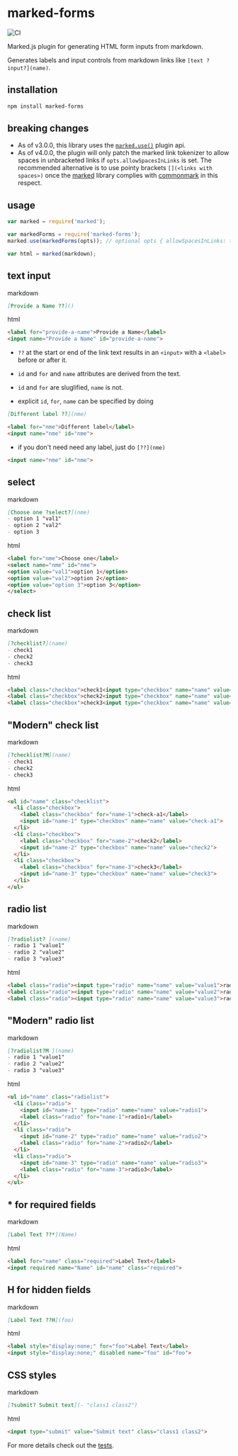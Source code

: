 # marked-forms
![CI](https://github.com/jldec/marked-forms/workflows/CI/badge.svg)

Marked.js plugin for generating HTML form inputs from markdown.

Generates labels and input controls from markdown links like `[text ?input?](name)`.

## installation

```sh
npm install marked-forms
```
## breaking changes
- As of v3.0.0, this library uses the [`marked.use()`](https://marked.js.org/#/USING_PRO.md#use) plugin api.
- As of v4.0.0, the plugin will only patch the marked link tokenizer to allow spaces in unbracketed links if
  `opts.allowSpacesInLinks` is set. The recommended alternative is to use pointy brackets `[](<links with spaces>)`
  once the [marked](https://github.com/markedjs/marked) library complies with [commonmark](https://spec.commonmark.org/0.29/#link-destination) in this respect.

## usage

```javascript
var marked = require('marked');

var markedForms = require('marked-forms');
marked.use(markedForms(opts)); // optional opts { allowSpacesInLinks: true }

var html = marked(markdown);
```

## text input

markdown

```md
[Provide a Name ??]()
```

html

```html
<label for="provide-a-name">Provide a Name</label>
<input name="Provide a Name" id="provide-a-name">
```

- `??` at the start or end of the link text results in an `<input>` with a `<label>` before or after it.

- `id` and `for` and `name` attributes are derived from the text.

- `id` and `for` are sluglified, `name` is not.

- explicit `id`, `for`, `name` can be specified by doing

```md
[Different label ??](nme)
```

```html
<label for="nme">Different label</label>
<input name="nme" id="nme">
```

- if you don't need need any label, just do `[??](nme)`

```html
<input name="nme" id="nme">
```


## select

markdown

```md
[Choose one ?select?](nme)
- option 1 "val1"
- option 2 "val2"
- option 3
```

html

```html
<label for="nme">Choose one</label>
<select name="nme" id="nme">
<option value="val1">option 1</option>
<option value="val2">option 2</option>
<option value="option 3">option 3</option>
</select>
```

## check list

markdown

```md
[?checklist?](name)
- check1
- check2
- check3
```

html

```html
<label class="checkbox">check1<input type="checkbox" name="name" value="check1"></label>
<label class="checkbox">check2<input type="checkbox" name="name" value="check2"></label>
<label class="checkbox">check3<input type="checkbox" name="name" value="check3"></label>
```

## "Modern" check list

markdown

```md
[?checklist?M](name)
- check1
- check2
- check3
```

html

```html
<ul id="name" class="checklist">
  <li class="checkbox">
    <label class="checkbox" for="name-1">check-a1</label>
    <input id="name-1" type="checkbox" name="name" value="check-a1">
  </li>
  <li class="checkbox">
    <label class="checkbox" for="name-2">check2</label>
    <input id="name-2" type="checkbox" name="name" value="check2">
  </li>
  <li class="checkbox">
    <label class="checkbox" for="name-3">check3</label>
    <input id="name-3" type="checkbox" name="name" value="check3">
  </li>
</ul>
```

## radio list

markdown

```md
[?radiolist? ](name)
- radio 1 "value1"
- radio 2 "value2"
- radio 3 "value3"
```

html

```html
<label class="radio"><input type="radio" name="name" value="value1">radio 1</label>
<label class="radio"><input type="radio" name="name" value="value2">radio 2</label>
<label class="radio"><input type="radio" name="name" value="value3">radio 3</label>
```

## "Modern" radio list

markdown

```md
[?radiolist?M ](name)
- radio 1 "value1"
- radio 2 "value2"
- radio 3 "value3"
```

html

```html
<ul id="name" class="radiolist">
  <li class="radio">
    <input id="name-1" type="radio" name="name" value="radio1">
    <label class="radio" for="name-1">radio1</label>
  </li>
  <li class="radio">
    <input id="name-2" type="radio" name="name" value="radio2">
    <label class="radio" for="name-2">radio2</label>
  </li>
  <li class="radio">
    <input id="name-3" type="radio" name="name" value="radio3">
    <label class="radio" for="name-3">radio3</label>
  </li>
</ul>
```

## * for required fields

markdown

```md
[Label Text ??*](Name)
```


html

```html
<label for="name" class="required">Label Text</label>
<input required name="Name" id="name" class="required">
```


## H for hidden fields

markdown

```md
[Label Text ??H](foo)
```


html

```html
<label style="display:none;" for="foo">Label Text</label>
<input style="display:none;" disabled name="foo" id="foo">
```


## CSS styles 

markdown

```md
[?submit? Submit text](- "class1 class2")
```


html

```html
<input type="submit" value="Submit text" class="class1 class2">
```

For more details check out the [tests](test/test-marked-forms.js).

